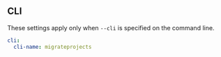 ## CLI

These settings apply only when `--cli` is specified on the command line.

``` yaml 
cli:
  cli-name: migrateprojects
```
